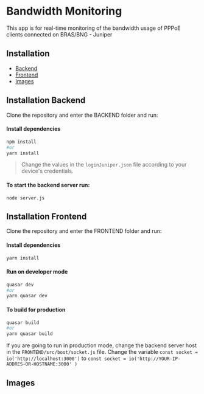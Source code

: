 # Bandwidth Monitoring

This app is for real-time monitoring of the bandwidth usage of PPPoE clients connected on BRAS/BNG - Juniper

## Installation

* [Backend](#Installation-backend)
* [Frontend](#Installation-frontend)
* [Images](#images)


## Installation Backend
Clone the repository and enter the BACKEND folder and run:

#### Install dependencies
```bash
npm install
#or
yarn install
```  
> Change the values in the ```loginJuniper.json``` file according to your device's credentials.

#### To start the backend server run:

```node server.js```



## Installation Frontend

Clone the repository and enter the FRONTEND folder and run:

#### Install dependencies
```bash
yarn install
```  

#### Run on developer mode
```bash
quasar dev
#or
yarn quasar dev
```  
#### To build for production

```bash
quasar build
#or
yarn quasar build
```  
If you are going to run in production mode, change the backend server host in the ```FRONTEND/src/boot/socket.js``` file.
Change the variable ```const socket = io('http://localhost:3000')``` to ```const socket = io('http://YOUR-IP-ADDRES-OR-HOSTNAME:3000' )```

## Images



